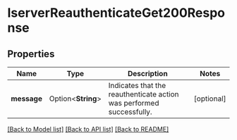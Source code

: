# IserverReauthenticateGet200Response

## Properties

Name | Type | Description | Notes
------------ | ------------- | ------------- | -------------
**message** | Option<**String**> | Indicates that the reauthenticate action was performed successfully. | [optional]

[[Back to Model list]](../README.md#documentation-for-models) [[Back to API list]](../README.md#documentation-for-api-endpoints) [[Back to README]](../README.md)


